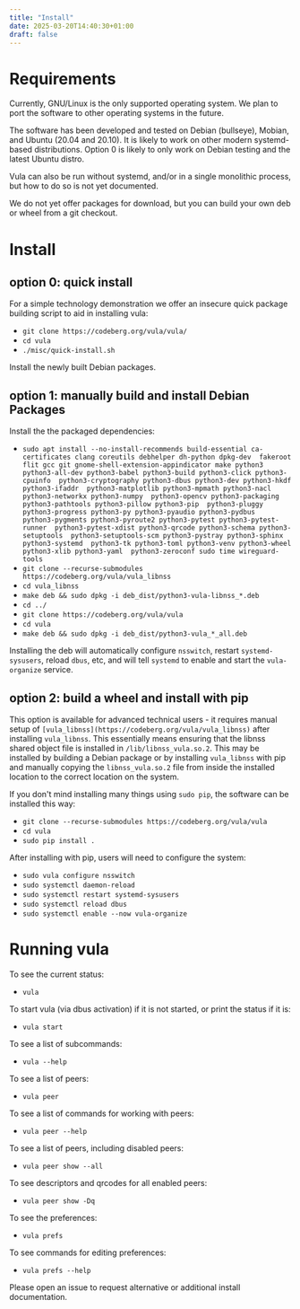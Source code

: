 ```yaml
---
title: "Install"
date: 2025-03-20T14:40:30+01:00
draft: false
---
```


# Requirements

Currently, GNU/Linux is the only supported operating system. We plan to port
the software to other operating systems in the future.

The software has been developed and tested on Debian (bullseye), Mobian, and
Ubuntu (20.04 and 20.10). It is likely to work on other modern systemd-based
distributions. Option 0 is likely to only work on Debian testing and the latest
Ubuntu distro.

Vula can also be run without systemd, and/or in a single monolithic process,
but how to do so is not yet documented.

We do not yet offer packages for download, but you can build your own deb or
wheel from a git checkout.

# Install

## option 0: quick install

For a simple technology demonstration we offer an insecure quick package
building script to aid in installing vula:

* `git clone https://codeberg.org/vula/vula/`
* `cd vula`
* `./misc/quick-install.sh`

Install the newly built Debian packages.

## option 1: manually build and install Debian Packages

Install the the packaged dependencies:
* `sudo apt install --no-install-recommends
  build-essential ca-certificates clang coreutils debhelper dh-python dpkg-dev 
  fakeroot flit gcc git gnome-shell-extension-appindicator make python3 
  python3-all-dev python3-babel python3-build python3-click python3-cpuinfo 
  python3-cryptography python3-dbus python3-dev python3-hkdf python3-ifaddr 
  python3-matplotlib python3-mpmath python3-nacl python3-networkx python3-numpy 
  python3-opencv python3-packaging python3-pathtools python3-pillow python3-pip 
  python3-pluggy python3-progress python3-py python3-pyaudio python3-pydbus 
  python3-pygments python3-pyroute2 python3-pytest python3-pytest-runner 
  python3-pytest-xdist python3-qrcode python3-schema python3-setuptools 
  python3-setuptools-scm python3-pystray python3-sphinx python3-systemd 
  python3-tk python3-toml python3-venv python3-wheel python3-xlib python3-yaml 
  python3-zeroconf sudo time wireguard-tools`
* `git clone --recurse-submodules https://codeberg.org/vula/vula_libnss`
* `cd vula_libnss`
* `make deb && sudo dpkg -i deb_dist/python3-vula-libnss_*.deb`
* `cd ../`
* `git clone https://codeberg.org/vula/vula`
* `cd vula`
* `make deb && sudo dpkg -i deb_dist/python3-vula_*_all.deb`

Installing the deb will automatically configure `nsswitch`, restart
`systemd-sysusers`, reload `dbus`, etc, and will tell `systemd` to enable and
start the `vula-organize` service.

## option 2: build a wheel and install with pip

This option is available for advanced technical users - it requires manual
setup of `[vula_libnss](https://codeberg.org/vula/vula_libnss)` after
installing `vula_libnss`. This essentially means ensuring that the libnss
shared object file is installed in `/lib/libnss_vula.so.2`. This may be
installed by building a Debian package or by installing `vula_libnss` with pip
and manually copying the `libnss_vula.so.2` file from inside the installed
location to the correct location on the system.

If you don't mind installing many things using `sudo pip`, the software can be installed this way:

* `git clone --recurse-submodules https://codeberg.org/vula/vula`
* `cd vula`
* `sudo pip install .`

After installing with pip, users will need to configure the system:
* `sudo vula configure nsswitch`
* `sudo systemctl daemon-reload`
* `sudo systemctl restart systemd-sysusers`
* `sudo systemctl reload dbus`
* `sudo systemctl enable --now vula-organize`

# Running vula

To see the current status:
* `vula`

To start vula (via dbus activation) if it is not started, or print the status
if it is:
* `vula start`

To see a list of subcommands:
* `vula --help`

To see a list of peers:
* `vula peer`

To see a list of commands for working with peers:
* `vula peer --help`

To see a list of peers, including disabled peers:
* `vula peer show --all`

To see descriptors and qrcodes for all enabled peers:
* `vula peer show -Dq`

To see the preferences:
* `vula prefs`

To see commands for editing preferences:
* `vula prefs --help`

Please open an issue to request alternative or additional install documentation.
